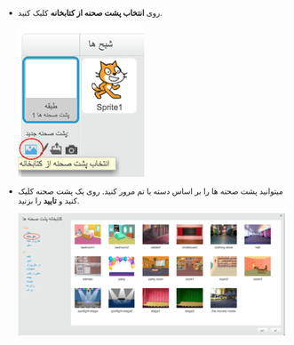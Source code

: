 + روی **انتخاب پشت صحنه از کتابخانه** کلیک کنید.
    
    ![screenshot](images/stage-choose.png)

+ میتوانید پشت صحنه ها را بر اساس دسته یا تم مرور کنید. روی یک پشت صحنه کلیک کنید و **تایید** را بزنید.
    
    ![screenshot](images/backdrop.png)